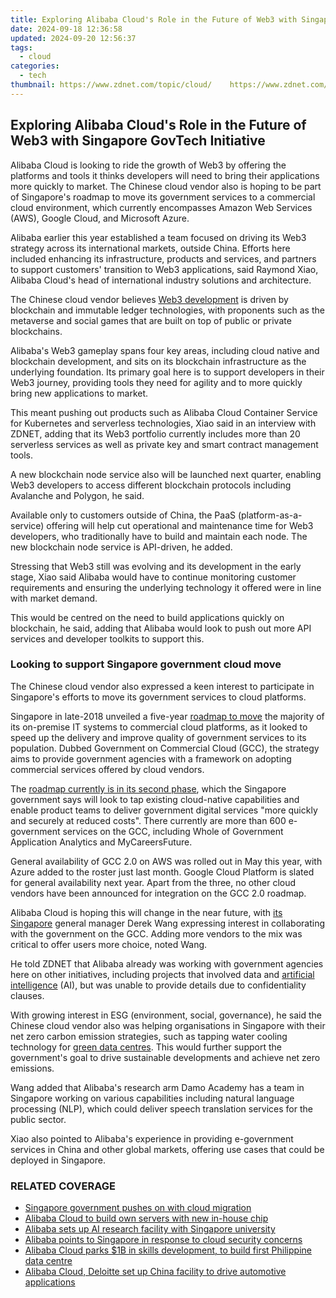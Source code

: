 ```yaml
---
title: Exploring Alibaba Cloud's Role in the Future of Web3 with Singapore GovTech Initiative
date: 2024-09-18 12:36:58
updated: 2024-09-20 12:56:37
tags:
  - cloud
categories:
  - tech
thumbnail: https://www.zdnet.com/topic/cloud/    https://www.zdnet.com/a/img/resize/a177a1d63f2bbb5b1753db283c89b82a6f628b50/2017/05/22/4dcbeeec-5455-423d-b180-5fb0b4228704/blockchain-in-english.jpg?width=170&height=96&fit=crop&auto=webp
---
```


## Exploring Alibaba Cloud's Role in the Future of Web3 with Singapore GovTech Initiative

Alibaba Cloud is looking to ride the growth of Web3 by offering the platforms and tools it thinks developers will need to bring their applications more quickly to market. The Chinese cloud vendor also is hoping to be part of Singapore's roadmap to move its government services to a commercial cloud environment, which currently encompasses Amazon Web Services (AWS), Google Cloud, and Microsoft Azure.

Alibaba earlier this year established a team focused on driving its Web3 strategy across its international markets, outside China. Efforts here included enhancing its infrastructure, products and services, and partners to support customers' transition to Web3 applications, said Raymond Xiao, Alibaba Cloud's head of international industry solutions and architecture. 

The Chinese cloud vendor believes [Web3 development](https://www.zdnet.com/article/what-is-web3-everything-you-need-to-know-about-the-decentralised-future-of-the-internet/) is driven by blockchain and immutable ledger technologies, with proponents such as the metaverse and social games that are built on top of public or private blockchains. 

Alibaba's Web3 gameplay spans four key areas, including cloud native and blockchain development, and sits on its blockchain infrastructure as the underlying foundation. Its primary goal here is to support developers in their Web3 journey, providing tools they need for agility and to more quickly bring new applications to market. 

This meant pushing out products such as Alibaba Cloud Container Service for Kubernetes and serverless technologies, Xiao said in an interview with ZDNET, adding that its Web3 portfolio currently includes more than 20 serverless services as well as private key and smart contract management tools.

A new blockchain node service also will be launched next quarter, enabling Web3 developers to access different blockchain protocols including Avalanche and Polygon, he said. 

Available only to customers outside of China, the PaaS (platform-as-a-service) offering will help cut operational and maintenance time for Web3 developers, who traditionally have to build and maintain each node. The new blockchain node service is API-driven, he added. 

Stressing that Web3 still was evolving and its development in the early stage, Xiao said Alibaba would have to continue monitoring customer requirements and ensuring the underlying technology it offered were in line with market demand. 

This would be centred on the need to build applications quickly on blockchain, he said, adding that Alibaba would look to push out more API services and developer toolkits to support this. 

### Looking to support Singapore government cloud move

The Chinese cloud vendor also expressed a keen interest to participate in Singapore's efforts to move its government services to cloud platforms. 

Singapore in late-2018 unveiled a five-year [roadmap to move](https://www.zdnet.com/article/singapore-government-pushes-on-with-cloud-migration/) the majority of its on-premise IT systems to commercial cloud platforms, as it looked to speed up the delivery and improve quality of government services to its population. Dubbed Government on Commercial Cloud (GCC), the strategy aims to provide government agencies with a framework on adopting commercial services offered by cloud vendors. 

The [roadmap currently is in its second phase](https://www.developer.tech.gov.sg/products/categories/infrastructure-and-hosting/government-on-commercial-cloud/overview), which the Singapore government says will look to tap existing cloud-native capabilities and enable product teams to deliver government digital services "more quickly and securely at reduced costs". There currently are more than 600 e-government services on the GCC, including Whole of Government Application Analytics and MyCareersFuture.

General availability of GCC 2.0 on AWS was rolled out in May this year, with Azure added to the roster just last month. Google Cloud Platform is slated for general availability next year. Apart from the three, no other cloud vendors have been announced for integration on the GCC 2.0 roadmap. 

Alibaba Cloud is hoping this will change in the near future, with [its Singapore](https://www.zdnet.com/article/alibaba-setting-up-cloud-datacentre-international-hq-in-singapore/) general manager Derek Wang expressing interest in collaborating with the government on the GCC. Adding more vendors to the mix was critical to offer users more choice, noted Wang.

He told ZDNET that Alibaba already was working with government agencies here on other initiatives, including projects that involved data and [artificial intelligence](https://www.zdnet.com/article/alibaba-sets-up-ai-research-facility-with-singapore-university/) (AI), but was unable to provide details due to confidentiality clauses. 

With growing interest in ESG (environment, social, governance), he said the Chinese cloud vendor also was helping organisations in Singapore with their net zero carbon emission strategies, such as tapping water cooling technology for [green data centres](https://www.zdnet.com/article/singapore-wants-only-data-centres-that-are-efficient/). This would further support the government's goal to drive sustainable developments and achieve net zero emissions. 

Wang added that Alibaba's research arm Damo Academy has a team in Singapore working on various capabilities including natural language processing (NLP), which could deliver speech translation services for the public sector. 

Xiao also pointed to Alibaba's experience in providing e-government services in China and other global markets, offering use cases that could be deployed in Singapore. 

### RELATED COVERAGE

* [Singapore government pushes on with cloud migration](https://www.zdnet.com/article/singapore-government-pushes-on-with-cloud-migration/)
* [Alibaba Cloud to build own servers with new in-house chip](https://www.zdnet.com/article/alibaba-cloud-to-build-own-servers-with-new-in-house-chip/)
* [Alibaba sets up AI research facility with Singapore university](https://www.zdnet.com/article/alibaba-sets-up-ai-research-facility-with-singapore-university/)
* [Alibaba points to Singapore in response to cloud security concerns](https://www.zdnet.com/article/alibaba-points-to-singapore-in-response-to-cloud-security-concerns/)
* [Alibaba Cloud parks $1B in skills development, to build first Philippine data centre](https://www.zdnet.com/article/alibaba-cloud-parks-1b-in-skills-development-to-build-first-philippine-data-centre/)
* [Alibaba Cloud, Deloitte set up China facility to drive automotive applications](https://www.zdnet.com/article/alibaba-cloud-deloitte-set-up-china-facility-to-drive-automotive-applications/)

<ins class="adsbygoogle"
     style="display:block"
     data-ad-format="autorelaxed"
     data-ad-client="ca-pub-7571918770474297"
     data-ad-slot="1223367746"></ins>



<ins class="adsbygoogle"
     style="display:block"
     data-ad-client="ca-pub-7571918770474297"
     data-ad-slot="8358498916"
     data-ad-format="auto"
     data-full-width-responsive="true"></ins>
